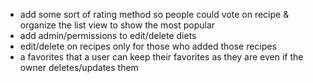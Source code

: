 - add some sort of rating method so people could vote on recipe & organize the list view to show the most popular 
- add admin/permissions to edit/delete diets
- edit/delete on recipes only for those who added those recipes
- a favorites that a user can keep their favorites as they are even if the owner deletes/updates them